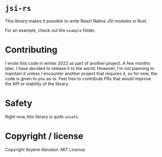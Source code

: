 # `jsi-rs`

This library makes it possible to write React Native JSI modules in Rust.

For an example, check out the `example` folder.

# Contributing

I wrote this code in winter 2022 as part of another project. A few months later,
I have decided to release it to the world. However, I'm not planning to maintain
it unless I encounter another project that requires it, so for now, the code is
given to you as-is. Feel free to contribute PRs that would improve the API or
stability of the library.

# Safety

Right now, this library is quite `unsafe`.

# Copyright / license

Copyright Ibiyemi Abiodun. MIT License.
